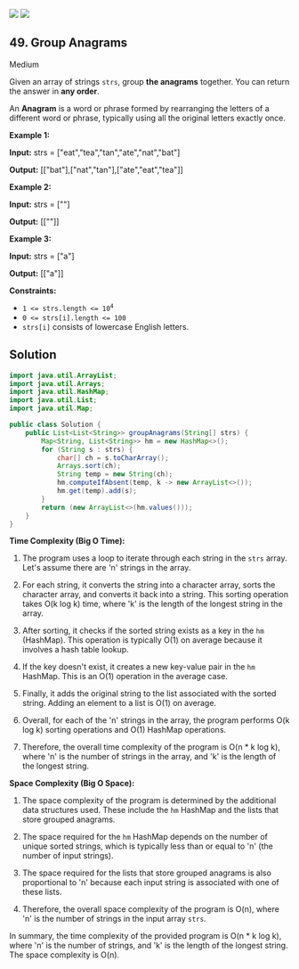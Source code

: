 [![](https://img.shields.io/github/stars/javadev/LeetCode-in-Java?label=Stars&style=flat-square)](https://github.com/javadev/LeetCode-in-Java)
[![](https://img.shields.io/github/forks/javadev/LeetCode-in-Java?label=Fork%20me%20on%20GitHub%20&style=flat-square)](https://github.com/javadev/LeetCode-in-Java/fork)

## 49\. Group Anagrams

Medium

Given an array of strings `strs`, group **the anagrams** together. You can return the answer in **any order**.

An **Anagram** is a word or phrase formed by rearranging the letters of a different word or phrase, typically using all the original letters exactly once.

**Example 1:**

**Input:** strs = ["eat","tea","tan","ate","nat","bat"]

**Output:** [["bat"],["nat","tan"],["ate","eat","tea"]] 

**Example 2:**

**Input:** strs = [""]

**Output:** [[""]] 

**Example 3:**

**Input:** strs = ["a"]

**Output:** [["a"]] 

**Constraints:**

*   <code>1 <= strs.length <= 10<sup>4</sup></code>
*   `0 <= strs[i].length <= 100`
*   `strs[i]` consists of lowercase English letters.

## Solution

```java
import java.util.ArrayList;
import java.util.Arrays;
import java.util.HashMap;
import java.util.List;
import java.util.Map;

public class Solution {
    public List<List<String>> groupAnagrams(String[] strs) {
        Map<String, List<String>> hm = new HashMap<>();
        for (String s : strs) {
            char[] ch = s.toCharArray();
            Arrays.sort(ch);
            String temp = new String(ch);
            hm.computeIfAbsent(temp, k -> new ArrayList<>());
            hm.get(temp).add(s);
        }
        return (new ArrayList<>(hm.values()));
    }
}
```

**Time Complexity (Big O Time):**

1. The program uses a loop to iterate through each string in the `strs` array. Let's assume there are 'n' strings in the array.

2. For each string, it converts the string into a character array, sorts the character array, and converts it back into a string. This sorting operation takes O(k log k) time, where 'k' is the length of the longest string in the array.

3. After sorting, it checks if the sorted string exists as a key in the `hm` (HashMap). This operation is typically O(1) on average because it involves a hash table lookup.

4. If the key doesn't exist, it creates a new key-value pair in the `hm` HashMap. This is an O(1) operation in the average case.

5. Finally, it adds the original string to the list associated with the sorted string. Adding an element to a list is O(1) on average.

6. Overall, for each of the 'n' strings in the array, the program performs O(k log k) sorting operations and O(1) HashMap operations.

7. Therefore, the overall time complexity of the program is O(n * k log k), where 'n' is the number of strings in the array, and 'k' is the length of the longest string.

**Space Complexity (Big O Space):**

1. The space complexity of the program is determined by the additional data structures used. These include the `hm` HashMap and the lists that store grouped anagrams.

2. The space required for the `hm` HashMap depends on the number of unique sorted strings, which is typically less than or equal to 'n' (the number of input strings).

3. The space required for the lists that store grouped anagrams is also proportional to 'n' because each input string is associated with one of these lists.

4. Therefore, the overall space complexity of the program is O(n), where 'n' is the number of strings in the input array `strs`.

In summary, the time complexity of the provided program is O(n * k log k), where 'n' is the number of strings, and 'k' is the length of the longest string. The space complexity is O(n).
